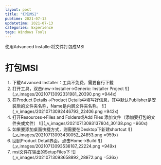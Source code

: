 ```yaml
---
layout: post
title: "打包MSI"
pubtime: 2021-07-13
updatetime: 2021-07-13
categories: Experience
tags: Windows Tools
---
```


使用Advanced Installer将文件打包成MSI

# 打包MSI

1. 下载Advanced Installer：工具不免费，需要自行下载
2. 打开工具，双击new->Installer->Generic: Installer Project
    ![](_v_images/20210713092331981_20390.png =944x)
3. 在Product Details->Product Details中填写好信息，其中默认Publisher是安装后的文件夹名称，Name是内层文件夹名称。
    ![](_v_images/20210713092446793_22406.png =942x)
4. 打开Resources->Files and Folders或Add Files 添加文件（添加要打包的文件夹或文件）
    ![](_v_images/20210713093137804_30138.png =960x)
5. 如果要添加桌面快捷方式，则需要在Desktop下新建shortcut
    ![](_v_images/20210713093430052_24853.png =959x)
6. 回到Product Detail界面，点击Home->Build
    ![](_v_images/20210713093538187_22224.png =949x)
7. msi文件在输出的SetupFiles下
    ![](_v_images/20210713093658892_28972.png =536x)


